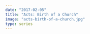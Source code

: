 ```yaml
---
date: "2017-02-05"
title: "Acts: Birth of a Church"
image: "acts-birth-of-a-church.jpg"
type: series
---
```


